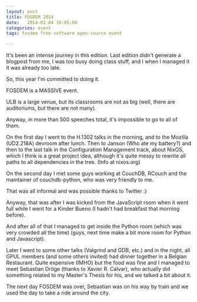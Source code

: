 ```yaml
---
layout: post
title: FOSDEM 2014
date:   2014-02-04 16:05:00
categories: event
tags: fosdem free-software open-source event

---
```

It's been an intense journey in this edition.  Last edition didn't
generate a blogpost from me, I was too busy doing class stuff, and I
when I managed it it was already too late.

So, this year I'm committed to doing it.

FOSDEM is a MASSIVE event.

ULB is a large venue, but its classrooms are not as big (well, there
are auditoriums, but there are not many).

Anyway, in more than 500 speeches total, it's impossible to go to all
of them.

On the first day I went to the H.1302 talks in the morning, and to the
Mozilla (UD2.218A) devroom after lunch. Then to Janson (Who ate my
battery?) and then to the last talk in the Configuration Management
track, about NixOS, which I think is a great project idea, although
it's quite messy to rewrite all paths to all dependencies in the
tree. (Info at nixos.org)

On the second day I met some guys working at CouchDB, RCouch and the
maintainer of couchdb-python, who was very friendly to me.

That was all informal and was possible thanks to Twitter :)

Anyway, that was after I was kicked from the JavaScript room when it
went full while I went for a Kinder Bueno (I hadn't had breakfast that
morning before).

And after all of that I managed to get inside the Python room (which
was very crowded all the time) (guys, next time make a bit more room
for Python and Javascript).

Later I went to some other talks (Valgrind and GDB, etc.) and in the
night, all GPUL members (and some others invited) had dinner together
in a Belgian Restaurant. Quite expensive (IMHO) but the food was fine
and I managed to meet Sebastian Dröge (thanks to Xavier R. Calvar),
who actually did something related to my Master's Thesis for his, and
we talked a bit about it.

The next day FOSDEM was over, Sebastian was on his way by train and we
used the day to take a ride around the city.
